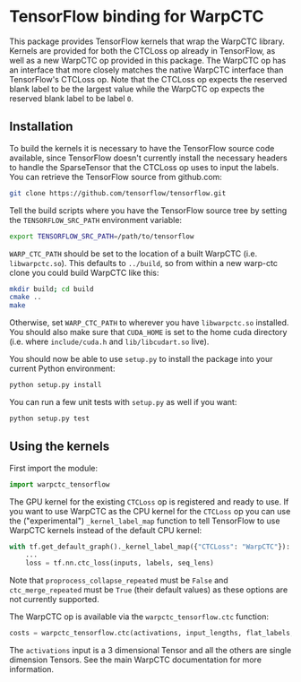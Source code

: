 
# TensorFlow binding for WarpCTC

This package provides TensorFlow kernels that wrap the WarpCTC
library.  Kernels are provided for both the CTCLoss op already in
TensorFlow, as well as a new WarpCTC op provided in this package.  The
WarpCTC op has an interface that more closely matches the native
WarpCTC interface than TensorFlow's CTCLoss op. Note that the CTCLoss
op expects the reserved blank label to be the largest value while the
WarpCTC op expects the reserved blank label to be label `0`.

## Installation

To build the kernels it is necessary to have the TensorFlow source
code available, since TensorFlow doesn't currently install the
necessary headers to handle the SparseTensor that the CTCLoss op uses
to input the labels.  You can retrieve the TensorFlow source from
github.com:

```bash
git clone https://github.com/tensorflow/tensorflow.git
```

Tell the build scripts where you have the TensorFlow source tree by
setting the `TENSORFLOW_SRC_PATH` environment variable:

```bash
export TENSORFLOW_SRC_PATH=/path/to/tensorflow
```

`WARP_CTC_PATH` should be set to the location of a built WarpCTC
(i.e. `libwarpctc.so`).  This defaults to `../build`, so from within a
new warp-ctc clone you could build WarpCTC like this:

```bash
mkdir build; cd build
cmake ..
make
```

Otherwise, set `WARP_CTC_PATH` to wherever you have `libwarpctc.so`
installed. You should also make sure that `CUDA_HOME` is set to the
home cuda directory (i.e. where `include/cuda.h` and `lib/libcudart.so`
live).

You should now be able to use `setup.py` to install the package into
your current Python environment:

```bash
python setup.py install
```

You can run a few unit tests with `setup.py` as well if you want:

```bash
python setup.py test
```

## Using the kernels

First import the module:

```python
import warpctc_tensorflow
```

The GPU kernel for the existing `CTCLoss` op is registered and ready
to use.  If you want to use WarpCTC as the CPU kernel for the
`CTCLoss` op you can use the ("experimental") `_kernel_label_map`
function to tell TensorFlow to use WarpCTC kernels instead of the
default CPU kernel:

```python
with tf.get_default_graph()._kernel_label_map({"CTCLoss": "WarpCTC"}):
    ...
    loss = tf.nn.ctc_loss(inputs, labels, seq_lens)
```

Note that `proprocess_collapse_repeated` must be `False` and
`ctc_merge_repeated` must be `True` (their default values) as these
options are not currently supported.

The WarpCTC op is available via the `warpctc_tensorflow.ctc` function:

```python
costs = warpctc_tensorflow.ctc(activations, input_lengths, flat_labels, label_lengths)
```

The `activations` input is a 3 dimensional Tensor and all the others
are single dimension Tensors.  See the main WarpCTC documentation for
more information.
    
    

